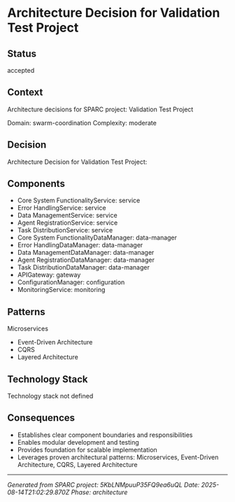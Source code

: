 # Architecture Decision for Validation Test Project

## Status
accepted

## Context
Architecture decisions for SPARC project: Validation Test Project

Domain: swarm-coordination
Complexity: moderate

## Decision
Architecture Decision for Validation Test Project:

## Components
- Core System FunctionalityService: service
- Error HandlingService: service
- Data ManagementService: service
- Agent RegistrationService: service
- Task DistributionService: service
- Core System FunctionalityDataManager: data-manager
- Error HandlingDataManager: data-manager
- Data ManagementDataManager: data-manager
- Agent RegistrationDataManager: data-manager
- Task DistributionDataManager: data-manager
- APIGateway: gateway
- ConfigurationManager: configuration
- MonitoringService: monitoring

## Patterns
Microservices
- Event-Driven Architecture
- CQRS
- Layered Architecture

## Technology Stack
Technology stack not defined

## Consequences
- Establishes clear component boundaries and responsibilities
- Enables modular development and testing
- Provides foundation for scalable implementation
- Leverages proven architectural patterns: Microservices, Event-Driven Architecture, CQRS, Layered Architecture

---
*Generated from SPARC project: 5KbLNMpuuP35FQ9ea6uQL*
*Date: 2025-08-14T21:02:29.870Z*
*Phase: architecture*
